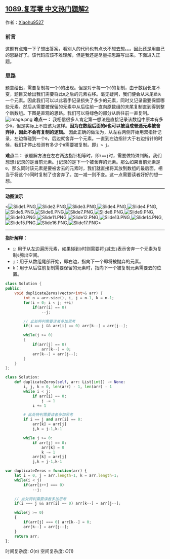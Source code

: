 ## [1089.复写零 中文热门题解2](https://leetcode.cn/problems/duplicate-zeros/solutions/100000/c-by-xiaohu9527-71ld)

作者：[Xiaohu9527](https://leetcode.cn/u/Xiaohu9527)

### 前言
这题有点难一下子想出答案，看别人的代码也有点长不想去想。。。因此还是用自己的思路好了。该代码应该不难理解，但是我还是尽量把思路写出来。下面进入正题。
### 思路
题意给出，需要复制每一个`0`的出现。但是对于每一个`0`的复制，由于数组长度不变，题目又给出我们需要将此`0`之后的元素右移。毫无疑问，我们便会从末尾`损失`一个元素。因此我们可以以此着手记录损失了多少的元素，同时又记录需要保留哪些元素。然后从需要被保留的元素中从后往前一直向原数组的末尾复制直到得到整个新数组。下图是直观的思路。我们可以将绿色的部分从后往前一直复制。
![image.png](https://pic.leetcode.cn/1655433946-fEqZVz-image.png)
**难点一：**
我相信很多人肯定第一想法是直接记录该数组中原本有多少`0`，但是实际上不应该为这样。**因为在数组后面的`0`也可以被当成普通元素被舍弃掉，因此不会有复制的逻辑。** 因此正确的做法为，从左右两侧开始用双指针记录，左边每碰到一个`0`，后边就舍弃一个元素。一直到左边指针大于右边指针的时候，我们才停止检测有多少个`0`需要被复制。即`i > j`。

**难点二：**
该题解方法在左右两边指针相等时，即`i==j`时，需要做特殊判断。我们想想`i`记录的是当前元素。`j`记录的是下一个被舍弃的元素。那么如果当前元素是`0`，那么同时该元素是要被舍去的元素时，我们就直接将其放到数组的最后面，相当于将这个`0`同时复制了也舍弃了。加一减一则不变。这一点需要读者好好的想一想。
*****************
**动图演示**

<![Slide1.PNG](https://pic.leetcode.cn/1655431455-ztcAAy-Slide1.PNG),![Slide2.PNG](https://pic.leetcode.cn/1655431456-PTbEEU-Slide2.PNG),![Slide3.PNG](https://pic.leetcode.cn/1655431459-hMHAWq-Slide3.PNG),![Slide4.PNG](https://pic.leetcode.cn/1655431460-IKkkCh-Slide4.PNG),![Slide4.PNG](https://pic.leetcode.cn/1655431460-IKkkCh-Slide4.PNG),![Slide5.PNG](https://pic.leetcode.cn/1655431462-ILxUsk-Slide5.PNG),![Slide6.PNG](https://pic.leetcode.cn/1655431465-UaYYqu-Slide6.PNG),![Slide7.PNG](https://pic.leetcode.cn/1655431467-FtMdgB-Slide7.PNG),![Slide8.PNG](https://pic.leetcode.cn/1655431469-nsLuye-Slide8.PNG),![Slide9.PNG](https://pic.leetcode.cn/1655431473-zQttyT-Slide9.PNG),![Slide10.PNG](https://pic.leetcode.cn/1655431476-FxZLOP-Slide10.PNG),![Slide11.PNG](https://pic.leetcode.cn/1655431480-tWqzxI-Slide11.PNG),![Slide12.PNG](https://pic.leetcode.cn/1655431484-VrLldy-Slide12.PNG),![Slide13.PNG](https://pic.leetcode.cn/1655431490-DaPrtB-Slide13.PNG),![Slide14.PNG](https://pic.leetcode.cn/1655431495-gjMckS-Slide14.PNG),![Slide15.PNG](https://pic.leetcode.cn/1655431499-ingqJa-Slide15.PNG),![Slide16.PNG](https://pic.leetcode.cn/1655431502-DFChSp-Slide16.PNG),![Slide17.PNG](https://pic.leetcode.cn/1655431504-mzHlfl-Slide17.PNG)>
*********************
**指针解释：**
- `i`: 用于从左边遍历元素，如果碰到`0`时则需要将`j`减去`1`表示舍弃一个元素为复制`0`腾出空间。
- `j`：用于从数组尾部开始，即右边，指向下一个即将被抛弃的元素。
- `k`：用于从后往前复制需要保留的元素时，指向下一个被复制元素需要去的位置。
```cpp []
class Solution {
public:
    void duplicateZeros(vector<int>& arr) {
        int n = arr.size(), i, j = n-1, k = n-1;
        for(i = 0; i < j; ++i)
            if(arr[i] == 0)
                --j;

        // 此处特判需要读者多加思考
        if(i == j && arr[i] == 0) arr[k--] = arr[j--];

        while(j >= 0)
        {
            if(arr[j] == 0)
                arr[k--] = 0;
            arr[k--] = arr[j--];
        }
    }
};
```
```python []
class Solution:
    def duplicateZeros(self, arr: List[int]) -> None:
        i, j, k = 0, len(arr) - 1, len(arr) - 1
        while i < j:
            if arr[i] == 0:
                j -= 1
            i += 1

        # 此处特判需要读者多加思考
        if i == j and arr[i] == 0:
            arr[k] = arr[j]
            j,k = j-1,k-1

        while j >= 0:
            if arr[j] == 0:
                arr[k] = 0
                k -= 1
            arr[k] = arr[j]
            j,k = j-1,k-1
```
```javaScript []
var duplicateZeros = function(arr) {
    let i = 0, j = arr.length-1, k = arr.length-1;
    while(i < j)
        if(arr[i++] === 0)
            --j;

    // 此处特判需要读者多加思考
    if(i === j && arr[i] == 0) arr[k--] = arr[j--];

    while(j >= 0)
    {
        if(arr[j] === 0) arr[k--] = 0;
        arr[k--] = arr[j--];
    }
    return arr;
};
```
时间复杂度: $O(n)$
空间复杂度: $O(1)$